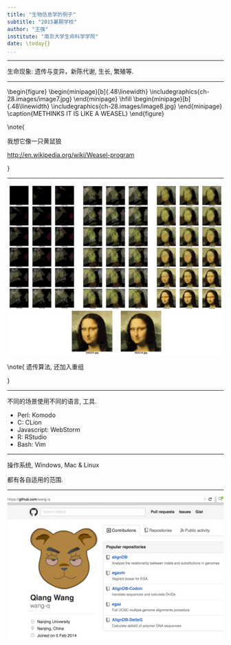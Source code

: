 ```yaml
---
title: "生物信息学的例子"
subtitle: "2015暑期学校"
author: "王强"
institute: "南京大学生命科学学院"
date: \today{}
...
```


---


生命现象: 遗传与变异，新陈代谢, 生长, 繁殖等.


---

\begin{figure}
    \begin{minipage}[b]{.48\linewidth}
        \includegraphics{ch-28.images/image7.jpg}
    \end{minipage}
    \hfill
    \begin{minipage}[b]{.48\linewidth}
        \includegraphics{ch-28.images/image8.jpg}
    \end{minipage}
    \caption{METHINKS IT IS LIKE A WEASEL}
\end{figure}

\note{

我想它像一只黄鼠狼

http://en.wikipedia.org/wiki/Weasel-program

}

---

![遗传算法](ch-28.images/lisa.jpg)

\note{
遗传算法, 还加入重组

}

---

不同的场景使用不同的语言, 工具.

* Perl: Komodo
* C: CLion
* Javascript: WebStorm
* R: RStudio
* Bash: Vim

---

操作系统, Windows, Mac & Linux

都有各自适用的范围.

---

![学习与协作: github](summer-camp-2015/github.png)

